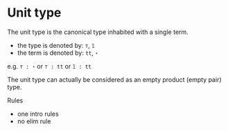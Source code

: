 # Unit type

The unit type is the canonical type inhabited with a single term.
- the type is denoted by: `⊤`, `𝟙`
- the term is denoted by: `tt`, `⋆`

e.g. `⊤ : ⋆` or `⊤ : tt` or `𝟙 : tt`

The unit type can actually be considered as an empty product (empty pair) type.

Rules
- one intro rules
- no elim rule
